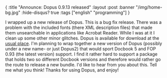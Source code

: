 {
  :title "Announce: Dopus 0.9.13 released"
  :layout :post
  :banner "/img/home-bg.jpg"
  :hide-disqus? true
  :tags ["english" "programming"]
}

I wrapped up a new release of Dopus. This is a bug fix release. There was a problem with the included fonts (there XML description files) that made them unsearchable in applications like Acrobat Reader. While I was at it I clean up some other minor glitches. Dopus is available for download at the [usual place](http://cms.agynamix.de/downloads/cat_view-2.html). I'm planning to wrap together a new version of Dopus (possibly under a new name- or just Dopus2) that would sport Docbook 5 and FOP 0.93 (the latest version) support. I find it rather hard to support a package that holds two so different Docbook versions and therefore would rather go the route to release a new bundle. I'd like to hear from you about this. Tell me what you think! Thanks for using Dopus, and enjoy!
